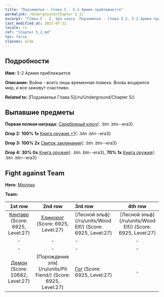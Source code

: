 ```yaml
---
title: "Подземелье - Глава 5 - 5-2 Армия приближается"
permalink: /Underground/Chapter 5_2/
excerpt: "Глава 5 - 2. Эра хаоса  Подземелье - Глава 5_2. 5-2 Армия приближается"
last_modified_at: 2021-07-21
locale: ru
ref: "Chapter 5_2.md"
toc: false
classes: wide
---
```


## Подробности

 **Имя:** 5-2 Армия приближается

 **Описание:** Война - всего лишь временная помеха. Вновь воцарится мир, и все заживут счастливо.

 **Related to:** [Подземелье Глава 5](/ru/Underground/Chapter 5/)

## Выпавшие предметы

 **Первая полная награда:** [Серебряный ключ](/ItemsRU/con_693/){: .btn .btn--era3}

 **Drop 2:** **100% 1x** [Книга оружия +1](/ItemsRU/mat_25/){: .btn .btn--era3}

 **Drop 3:** **100% 2x** [Свиток заклинания](/ItemsRU/con_694/){: .btn .btn--era3}

 **Drop 4:** **30% 0x** [Книга оружия](/ItemsRU/mat_18/){: .btn .btn--era3}, **70% 1x** [Книга оружия](/ItemsRU/mat_18/){: .btn .btn--era3}


## Fight against Team
 **Hero:** [Мюллих](/ru/heroes/Mullich/)

 **Team:**


  | 1st row | 2nd row | 3rd row | 4th row |
  |:----:|:----:|:----|:----:|
  | [Кентавр](/ru/units/Centaur/) (Score: 6925, Level:27)  | [Единорог](/ru/units/Unicorn/) (Score: 6925, Level:27)  | [Лесной эльф](/ru/units/Wood Elf/) (Score: 6925, Level:27)  | [Лесной эльф](/ru/units/Wood Elf/) (Score: 6925, Level:27)  |
  | - | - | - | - |
  | - | - | - | - |
  | [Демон](/ru/units/Demon/) (Score: 10682, Level:27)  | [Порождение зла](/ru/units/Pit Fiend/) (Score: 6925, Level:27)  | [Гог](/ru/units/Gog/) (Score: 6925, Level:27)  | - |



